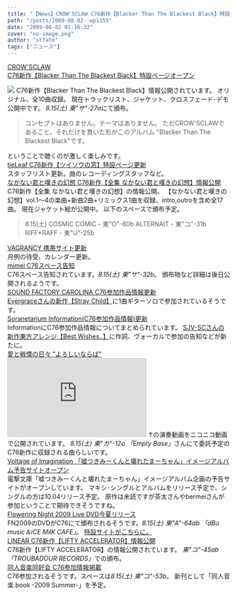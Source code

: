 ```yaml
---
title: "【News】CROW'SCLAW C76新作【Blacker Than The Blackest Black】特設ページオープン"
path: "/posts/2009-08-02--wp1155"
date: "2009-08-02 01:16:32"
cover: "no-image.png"
author: "stfate"
tags: ["ニュース"]
---
```


<style type="text/css">
<!--
p {white-space: pre-wrap};
-->
</style>

<a  href="http://black.crowsclaw.info/" target="_blank">CROW'SCLAW C76新作【Blacker Than The Blackest Black】特設ページオープン</a>
<div ><a href="http://black.crowsclaw.info/" target="_blank"><img src="http://black.crowsclaw.info/banner46895.jpg"></a>
C76新作【Blacker Than The Blackest Black】情報公開されています。
オリジナル、全10曲収録。
現在トラックリスト、ジャケット、クロスフェード･デモ公開中です。
<em>8.15(土) 東"サ"-27a</em>にて頒布。
<blockquote>コンセプトはありません。テーマはありません。
ただCROW'SCLAWであること、それだけを貫いた形がこのアルバム
"Blacker Than The Blackest Black"です。</blockquote>ということで聴くのが激しく楽しみです。</div>
<a  href="http://tieleaf.net/tsuisou/" target="_blank">tieLeaf C76新作【ツイソウの窓】特設ページ更新</a>
<div >スタッフリスト更新。曲のレコーディングスタッフなど。</div>
<a  href="http://www.kawachi.zaq.ne.jp/dpenu801/higurashi/" target="_blank">なかない君と嘆きの幻想 C76新作【全集 なかない君と嘆きの幻想】情報公開</a>
<div >C76新作【全集 なかない君と嘆きの幻想】の情報公開。
【なかない君と嘆きの幻想】vol.1～4の楽曲+新曲2曲+リミックス1曲を収録、intro,outroを含め全17曲。
現在ジャケット絵が公開中。
以下のスペースで頒布予定。
<blockquote>8.15(土)
COSMIC COMIC - 東"O"-60b
ALTERNAIT - 東"コ"-31b
RIFF*RAFF - 東"U"-25b</blockquote></div>
<a  href="http://www.vagrancy.jp/" target="_blank">VAGRANCY 携帯サイト更新</a>
<div >月例の待受、カレンダー更新。</div>
<a  href="http://totsu-kuni.net/" target="_blank">mimei C76スペース告知</a>
<div >C76スペース告知されています。<em>8.15(土) 東"サ"-32b</em>。
頒布物など詳細は後日公開されるようです。</div>
<a  href="http://carolina.web.infoseek.co.jp/" target="_blank">SOUND FACTORY CAROLINA C76参加作品情報更新</a>
<div ><a href="http://mistyhaze.sub.jp/wordpress/" target="_blank">Evergraceさんの新作【Stray Child】</a>に1曲ギターソロで参加されているそうです。</div>
<a  href="http://soranetarium.com/" target="_blank">Soranetarium Information(C76参加作品情報)更新</a>
<div >InformationにC76参加作品情報についてまとめられています。
<a href="http://odiakes.net/sjv/bestwishes/" target="_blank">SJV-SCさんの新作東方アレンジ【Best Wishes..】</a>に作詞、ヴォーカルで参加の告知などが新たに。</div>
<a  href="http://cobhc.blog40.fc2.com/" target="_blank">愛と戦慄の日々 "よろしいならば"</a>
<div ><iframe width="312" height="176" src="http://ext.nicovideo.jp/thumb/sm7812255" scrolling="no" style="border:solid 1px #CCC;" frameborder="0"><a href="http://www.nicovideo.jp/watch/sm7812255">【ニコニコ動画】【独り】東方自作アレンジの砕月弾いてみた【宴会】</a></iframe>
↑の演奏動画をニコニコ動画で公開されています。
<em>8.15(土) 東"カ"-12a 「Empty Base」</em>さんにて委託予定のC76新作に収録される曲らしいです。</div>
<a  href="http://www.voltagenation.com/mima/" target="_blank">Voltage of Imagination 「嘘つきみーくんと壊れたまーちゃん」イメージアルバム予告サイトオープン</a>
<div >電撃文庫「嘘つきみーくんと壊れたまーちゃん」イメージアルバム企画の予告サイトがオープンしています。
マキシ･シングルとアルバムをリリース予定で、シングルの方は10.04リリース予定。
原作は未読ですが茶太さんやbermeiさんが参加ということで期待できそうですね。</div>
<a  href="http://www.flowering-night.net/2009/index.htm" target="_blank">Flowering Night 2009 Live DVD今夏リリース</a>
<div >FN2009のDVDがC76にて頒布されるそうです。<em>8.15(土) 東"A"-64ab 「dBu music＆iCE MilK CAFE」</em>。
<a href="http://www.dobuusagi.com/fn2009dvd/" target="_blank">特設サイトがこちらに。</a></div>
<a  href="http://www.linear.nu/" target="_blank">LINEAR C76新作【LIFTY ACCELERATOR】情報公開</a>
<div >C76新作【LIFTY ACCELERATOR】の情報公開されています。
<em>東"コ"-45ab「TROUBADOUR RECORDS」</em>での頒布。</div>
<a  href="http://www.doujin-ongaku.org/" target="_blank">同人音楽同好会 C76参加情報掲載</a>
<div >C76参加されるそうです。スペースは<em>8.15(土) 東"コ"-53b</em>。
新刊として「同人音楽.book -2009 Summer-」を予定。</div>
